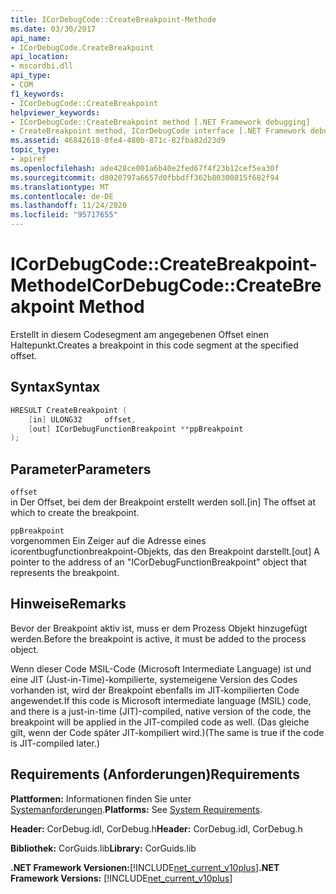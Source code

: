 ```yaml
---
title: ICorDebugCode::CreateBreakpoint-Methode
ms.date: 03/30/2017
api_name:
- ICorDebugCode.CreateBreakpoint
api_location:
- mscordbi.dll
api_type:
- COM
f1_keywords:
- ICorDebugCode::CreateBreakpoint
helpviewer_keywords:
- ICorDebugCode::CreateBreakpoint method [.NET Framework debugging]
- CreateBreakpoint method, ICorDebugCode interface [.NET Framework debugging]
ms.assetid: 46842618-0fe4-480b-871c-82fba82d23d9
topic_type:
- apiref
ms.openlocfilehash: ade428ce001a6b40e2fed67f4f23b12cef5ea30f
ms.sourcegitcommit: d8020797a6657d0fbbdff362b80300815f682f94
ms.translationtype: MT
ms.contentlocale: de-DE
ms.lasthandoff: 11/24/2020
ms.locfileid: "95717655"
---
```

# <a name="icordebugcodecreatebreakpoint-method"></a><span data-ttu-id="c70d4-102">ICorDebugCode::CreateBreakpoint-Methode</span><span class="sxs-lookup"><span data-stu-id="c70d4-102">ICorDebugCode::CreateBreakpoint Method</span></span>

<span data-ttu-id="c70d4-103">Erstellt in diesem Codesegment am angegebenen Offset einen Haltepunkt.</span><span class="sxs-lookup"><span data-stu-id="c70d4-103">Creates a breakpoint in this code segment at the specified offset.</span></span>  
  
## <a name="syntax"></a><span data-ttu-id="c70d4-104">Syntax</span><span class="sxs-lookup"><span data-stu-id="c70d4-104">Syntax</span></span>  
  
```cpp  
HRESULT CreateBreakpoint (  
    [in] ULONG32     offset,  
    [out] ICorDebugFunctionBreakpoint **ppBreakpoint  
);  
```  
  
## <a name="parameters"></a><span data-ttu-id="c70d4-105">Parameter</span><span class="sxs-lookup"><span data-stu-id="c70d4-105">Parameters</span></span>  

 `offset`  
 <span data-ttu-id="c70d4-106">in Der Offset, bei dem der Breakpoint erstellt werden soll.</span><span class="sxs-lookup"><span data-stu-id="c70d4-106">[in] The offset at which to create the breakpoint.</span></span>  
  
 `ppBreakpoint`  
 <span data-ttu-id="c70d4-107">vorgenommen Ein Zeiger auf die Adresse eines icorentbugfunctionbreakpoint-Objekts, das den Breakpoint darstellt.</span><span class="sxs-lookup"><span data-stu-id="c70d4-107">[out] A pointer to the address of an "ICorDebugFunctionBreakpoint" object that represents the breakpoint.</span></span>  
  
## <a name="remarks"></a><span data-ttu-id="c70d4-108">Hinweise</span><span class="sxs-lookup"><span data-stu-id="c70d4-108">Remarks</span></span>  

 <span data-ttu-id="c70d4-109">Bevor der Breakpoint aktiv ist, muss er dem Prozess Objekt hinzugefügt werden.</span><span class="sxs-lookup"><span data-stu-id="c70d4-109">Before the breakpoint is active, it must be added to the process object.</span></span>  
  
 <span data-ttu-id="c70d4-110">Wenn dieser Code MSIL-Code (Microsoft Intermediate Language) ist und eine JIT (Just-in-Time)-kompilierte, systemeigene Version des Codes vorhanden ist, wird der Breakpoint ebenfalls im JIT-kompilierten Code angewendet.</span><span class="sxs-lookup"><span data-stu-id="c70d4-110">If this code is Microsoft intermediate language (MSIL) code, and there is a just-in-time (JIT)-compiled, native version of the code, the breakpoint will be applied in the JIT-compiled code as well.</span></span> <span data-ttu-id="c70d4-111">(Das gleiche gilt, wenn der Code später JIT-kompiliert wird.)</span><span class="sxs-lookup"><span data-stu-id="c70d4-111">(The same is true if the code is JIT-compiled later.)</span></span>  
  
## <a name="requirements"></a><span data-ttu-id="c70d4-112">Requirements (Anforderungen)</span><span class="sxs-lookup"><span data-stu-id="c70d4-112">Requirements</span></span>  

 <span data-ttu-id="c70d4-113">**Plattformen:** Informationen finden Sie unter [Systemanforderungen](../../get-started/system-requirements.md).</span><span class="sxs-lookup"><span data-stu-id="c70d4-113">**Platforms:** See [System Requirements](../../get-started/system-requirements.md).</span></span>  
  
 <span data-ttu-id="c70d4-114">**Header:** CorDebug.idl, CorDebug.h</span><span class="sxs-lookup"><span data-stu-id="c70d4-114">**Header:** CorDebug.idl, CorDebug.h</span></span>  
  
 <span data-ttu-id="c70d4-115">**Bibliothek:** CorGuids.lib</span><span class="sxs-lookup"><span data-stu-id="c70d4-115">**Library:** CorGuids.lib</span></span>  
  
 <span data-ttu-id="c70d4-116">**.NET Framework Versionen:**[!INCLUDE[net_current_v10plus](../../../../includes/net-current-v10plus-md.md)]</span><span class="sxs-lookup"><span data-stu-id="c70d4-116">**.NET Framework Versions:** [!INCLUDE[net_current_v10plus](../../../../includes/net-current-v10plus-md.md)]</span></span>
